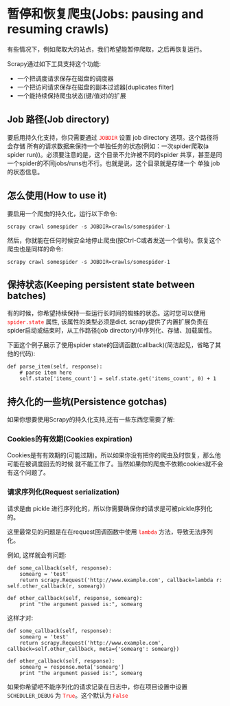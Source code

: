 # 暂停和恢复爬虫(Jobs: pausing and resuming crawls) #

有些情况下，例如爬取大的站点，我们希望能暂停爬取，之后再恢复运行。

Scrapy通过如下工具支持这个功能:

  - 一个把调度请求保存在磁盘的调度器
  - 一个把访问请求保存在磁盘的副本过滤器[duplicates filter]
  - 一个能持续保持爬虫状态(键/值对)的扩展

## Job 路径(Job directory) ##

要启用持久化支持，你只需要通过 <font color=red>`JOBDIR`</font> 设置 job directory 选项。这个路径将会存储 所有的请求数据来保持一个单独任务的状态(例如：一次spider爬取(a spider run))。必须要注意的是，这个目录不允许被不同的spider 共享，甚至是同一个spider的不同jobs/runs也不行。也就是说，这个目录就是存储一个 单独 job的状态信息。

## 怎么使用(How to use it) ##

要启用一个爬虫的持久化，运行以下命令:
	
	scrapy crawl somespider -s JOBDIR=crawls/somespider-1

然后，你就能在任何时候安全地停止爬虫(按Ctrl-C或者发送一个信号)。恢复这个爬虫也是同样的命令:

	scrapy crawl somespider -s JOBDIR=crawls/somespider-1

## 保持状态(Keeping persistent state between batches) ##

有的时候，你希望持续保持一些运行长时间的蜘蛛的状态。这时您可以使用 <font color=red>`spider.state`</font> 属性, 该属性的类型必须是dict. scrapy提供了内置扩展负责在spider启动或结束时，从工作路径(job directory)中序列化、存储、加载属性。

下面这个例子展示了使用spider state的回调函数(callback)(简洁起见，省略了其他的代码):

	def parse_item(self, response):
	    # parse item here
	    self.state['items_count'] = self.state.get('items_count', 0) + 1

## 持久化的一些坑(Persistence gotchas) ##

如果你想要使用Scrapy的持久化支持,还有一些东西您需要了解:

### Cookies的有效期(Cookies expiration) ###

Cookies是有有效期的(可能过期)。所以如果你没有把你的爬虫及时恢复，那么他可能在被调度回去的时候 就不能工作了。当然如果你的爬虫不依赖cookies就不会有这个问题了。
### 请求序列化(Request serialization) ###
请求是由 pickle 进行序列化的，所以你需要确保你的请求是可被pickle序列化的。

这里最常见的问题是在在request回调函数中使用 <font color=red>`lambda`</font> 方法，导致无法序列化。

例如, 这样就会有问题:

	def some_callback(self, response):
	    somearg = 'test'
	    return scrapy.Request('http://www.example.com', callback=lambda r: self.other_callback(r, somearg))
	
	def other_callback(self, response, somearg):
	    print "the argument passed is:", somearg

这样才对:

	def some_callback(self, response):
	    somearg = 'test'
	    return scrapy.Request('http://www.example.com', callback=self.other_callback, meta={'somearg': somearg})
	
	def other_callback(self, response):
	    somearg = response.meta['somearg']
	    print "the argument passed is:", somearg

如果你希望吧不能序列化的请求记录在日志中，你在项目设置中设置 `SCHEDULER_DEBUG` 为 <font color=red>`True`</font>。这个默认为 <font color=red>`False`</font>